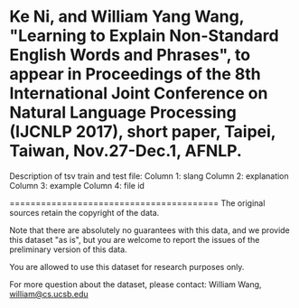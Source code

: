Ke Ni, and William Yang Wang, "Learning to Explain Non-Standard English Words and Phrases", to appear in Proceedings of the 8th International Joint Conference on Natural Language Processing (IJCNLP 2017), short paper, Taipei, Taiwan, Nov.27-Dec.1, AFNLP.
========================================
Description of tsv train and test file:
Column 1: slang
Column 2: explanation
Column 3: example
Column 4: file id

========================================
The original sources retain the copyright of the data.

Note that there are absolutely no guarantees with this data,
and we provide this dataset "as is",
but you are welcome to report the issues of the preliminary version
of this data.

You are allowed to use this dataset for research purposes only.

For more question about the dataset, please contact:
William Wang, william@cs.ucsb.edu
